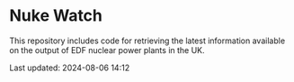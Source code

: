 # Nuke Watch

This repository includes code for retrieving the latest information available on the output of EDF nuclear power plants in the UK.

Last updated: 2024-08-06 14:12
